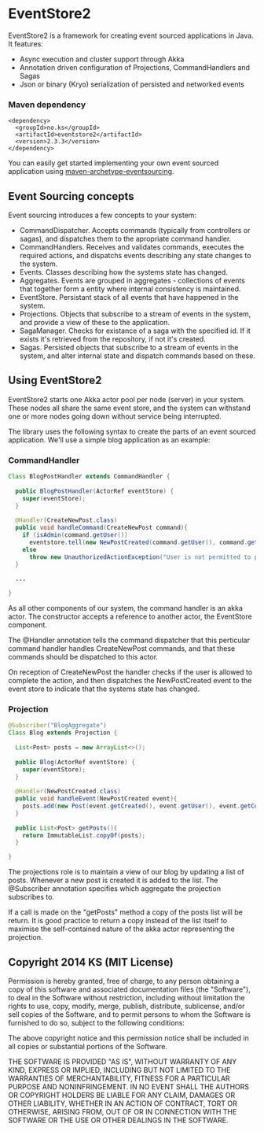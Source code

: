 EventStore2
===========

EventStore2 is a framework for creating event sourced applications in Java. It features:

* Async execution and cluster support through Akka
* Annotation driven configuration of Projections, CommandHandlers and Sagas
* Json or binary (Kryo) serialization of persisted and networked events

### Maven dependency
```
<dependency>
  <groupId>no.ks</groupId>
  <artifactId>eventstore2</artifactId>
  <version>2.3.3</version>
</dependency>
```
You can easily get started implementing your own event sourced application using [maven-archetype-eventsourcing](https://github.com/bouvet-openlab/maven-archetype-eventsourcing/).

Event Sourcing concepts
-----------------------

Event sourcing introduces a few concepts to your system:

* CommandDispatcher. Accepts commands (typically from controllers or sagas), and dispatches them to the apropriate command handler.
* CommandHandlers. Receives and validates commands, executes the required actions, and dispatchs events describing any state changes to the system.
* Events. Classes describing how the systems state has changed.
* Aggregates. Events are grouped in aggregates - collections of events that together form a entity where internal consistency is maintained.
* EventStore. Persistant stack of all events that have happened in the system.
* Projections. Objects that subscribe to a stream of events in the system, and provide a view of these to the application.
* SagaManager. Checks for existance of a saga with the specified id. If it exists it's retrieved from the repository, if not it's created.
* Sagas. Persisted objects that subscribe to a stream of events in the system, and alter internal state and dispatch commands based on these.

Using EventStore2
-----------------

EventStore2 starts one Akka actor pool per node (server) in your system. These nodes all share the same event store, and the system can withstand one or more nodes going down without service being interrupted. 

The library uses the following syntax to create the parts of an event sourced application. We'll use a simple blog application as an example:

### CommandHandler
```java
Class BlogPostHandler extends CommandHandler {
  
  public BlogPostHandler(ActorRef eventStore) {
    super(eventStore);
  }
  
  @Handler(CreateNewPost.class)
  public void handleCommand(CreateNewPost command){
    if (isAdmin(command.getUser())
      eventstore.tell(new NewPostCreated(command.getUser(), command.getContent);
    else
      throw new UnauthorizedActionException("User is not permitted to post to this blog");
  }
  
  ...

}
```
As all other components of our system, the command handler is an akka actor. The constructor accepts a reference to another actor, the EventStore component. 

The @Handler annotation tells the command dispatcher that this perticular command handler handles CreateNewPost commands, and that these commands should be dispatched to this actor.

On reception of CreateNewPost the handler checks if the user is allowed to complete the action, and then dispatches the NewPostCreated event to the event store to indicate that the systems state has changed.

### Projection
```java
@Subscriber("BlogAggregate")
Class Blog extends Projection {
  
  List<Post> posts = new ArrayList<>();
  
  public Blog(ActorRef eventStore) {
    super(eventStore);
  }
  
  @Handler(NewPostCreated.class)
  public void handleEvent(NewPostCreated event){
    posts.add(new Post(event.getCreated(), event.getUser(), event.getContent());   
  }
  
  public List<Post> getPosts(){
    return ImmutableList.copyOf(posts);
  }

}
```
The projections role is to maintain a view of our blog by updating a list of posts. Whenever a new post is created it is added to the list. The @Subscriber annotation specifies which aggregate the projection subscribes to.

If a call is made on the "getPosts" method a copy of the posts list will be return. It is good practice to return a copy instead of the list itself to maximise the self-contained nature of the akka actor representing the projection.



Copyright 2014 KS (MIT License)
-------------------------------

Permission is hereby granted, free of charge, to any person obtaining a copy
of this software and associated documentation files (the "Software"), to deal
in the Software without restriction, including without limitation the rights
to use, copy, modify, merge, publish, distribute, sublicense, and/or sell
copies of the Software, and to permit persons to whom the Software is
furnished to do so, subject to the following conditions:

The above copyright notice and this permission notice shall be included in
all copies or substantial portions of the Software.

THE SOFTWARE IS PROVIDED "AS IS", WITHOUT WARRANTY OF ANY KIND, EXPRESS OR
IMPLIED, INCLUDING BUT NOT LIMITED TO THE WARRANTIES OF MERCHANTABILITY,
FITNESS FOR A PARTICULAR PURPOSE AND NONINFRINGEMENT. IN NO EVENT SHALL THE
AUTHORS OR COPYRIGHT HOLDERS BE LIABLE FOR ANY CLAIM, DAMAGES OR OTHER
LIABILITY, WHETHER IN AN ACTION OF CONTRACT, TORT OR OTHERWISE, ARISING FROM,
OUT OF OR IN CONNECTION WITH THE SOFTWARE OR THE USE OR OTHER DEALINGS IN
THE SOFTWARE.

